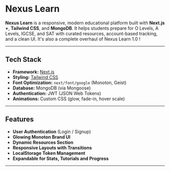 # Nexus Learn

**Nexus Learn** is a responsive, modern educational platform built with **Next.js +**, **Tailwind CSS**, and **MongoDB**. It helps students prepare for O Levels, A Levels, IGCSE, and SAT with curated resources, account-based tracking, and a clean UI. It's also a complete overhaul of Nexus Learn 1.0 !

---

## Tech Stack

- **Framework:** [Next.js](https://nextjs.org/)
- **Styling:** [Tailwind CSS](https://tailwindcss.com/)
- **Font Optimization:** `next/font/google` (Monoton, Geist)
- **Database:** MongoDB (via Mongoose)
- **Authentication:** JWT (JSON Web Tokens)
- **Animations:** Custom CSS (glow, fade-in, hover scale)

---

## Features

- **User Authentication** (Login / Signup)
- **Glowing Monoton Brand UI**
- **Dynamic Resources Section**
- **Responsive Layouts with Transitions**
- **LocalStorage Token Management**
- **Expandable for Stats, Tutorials and Progress**

---



